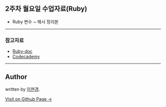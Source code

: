 2주차 월요일 수업자료(Ruby)
---

- Ruby 변수 ~ 해시 정리본

---

### 참고자료
- [Ruby-doc](http://ruby-doc.org/core-2.3.3/)
- [Codecademy](https://www.codecademy.com/learn/ruby)

---

## Author

written by [이현경](https://hyunkyung12.github.io).

<a href="https://hyunkyung12.github.io" target="_blank" class="btn btn-black"><i class="fa fa-github fa-lg"></i> Visit on Github Page &rarr;</a>
